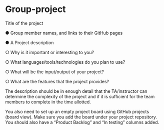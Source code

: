 # Group-project
Title of the project

● Group member names, and links to their GitHub pages

● A Project description

○ Why is it important or interesting to you?

○ What languages/tools/technologies do you plan to use?

○ What will be the input/output of your project?

○ What are the features that the project provides?

The description should be in enough detail that the TA/instructor can determine the complexity
of the project and if it is sufficient for the team members to complete in the time allotted.

You also need to set up an empty project board using GitHub projects (board view). Make sure
you add the board under your project repository. You should also have a “Product Backlog” and
“In testing” columns added.
